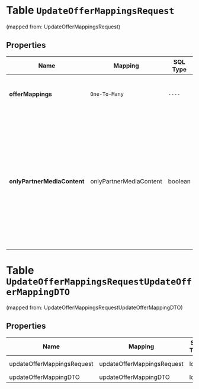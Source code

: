 
# Table `UpdateOfferMappingsRequest`
(mapped from: UpdateOfferMappingsRequest)

## Properties
Name | Mapping | SQL Type | Default | Type | Description | Notes
---- | ------- | -------- | ------- | ---- | ----------- | -----
**offerMappings** | `One-To-Many` | `----` | `----`  | [**kotlin.Array&lt;UpdateOfferMappingDTO&gt;**](UpdateOfferMappingDTO.md) | Перечень товаров, которые нужно добавить или обновить. | 
**onlyPartnerMediaContent** | onlyPartnerMediaContent | boolean |  | **kotlin.Boolean** | Будут использоваться только переданные вами изображения товаров.  Значение по умолчанию — &#x60;false&#x60;. Если вы хотите заменить изображения, которые добавил Маркет, передайте значение &#x60;true&#x60;.  |  [optional]


# **Table `UpdateOfferMappingsRequestUpdateOfferMappingDTO`**
(mapped from: UpdateOfferMappingsRequestUpdateOfferMappingDTO)

## Properties
Name | Mapping | SQL Type | Default | Type | Description | Notes
---- | ------- | -------- | ------- | ---- | ----------- | -----
updateOfferMappingsRequest | updateOfferMappingsRequest | long | | kotlin.Long | Primary Key | *one*
updateOfferMappingDTO | updateOfferMappingDTO | long | | kotlin.Long | Foreign Key | *many*




